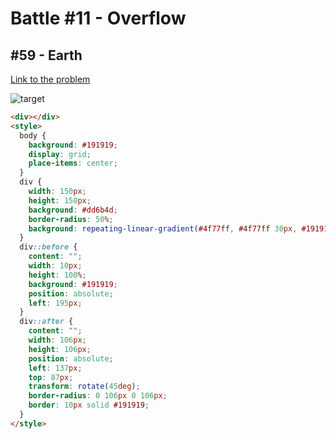 # Battle #11 - Overflow

## #59 - Earth

[Link to the problem](https://cssbattle.dev/play/59)

![target](https://cssbattle.dev/targets/59.png)

```html
<div></div>
<style>
  body {
    background: #191919;
    display: grid;
    place-items: center;
  }
  div {
    width: 150px;
    height: 150px;
    background: #dd6b4d;
    border-radius: 50%;
    background: repeating-linear-gradient(#4f77ff, #4f77ff 30px, #191919 30px, #191919 40px, #4f77ff 40px);
  }
  div::before {
    content: "";
    width: 10px;
    height: 100%;
    background: #191919;
    position: absolute;
    left: 195px;
  }
  div::after {
    content: "";
    width: 106px;
    height: 106px;
    position: absolute;
    left: 137px;
    top: 87px;
    transform: rotate(45deg);
    border-radius: 0 106px 0 106px;
    border: 10px solid #191919;
  }
</style>
```
